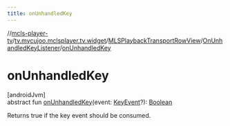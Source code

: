```yaml
---
title: onUnhandledKey
---
```

//[mcls-player-tv](../../../../index.html)/[tv.mycujoo.mclsplayer.tv.widget](../../index.html)/[MLSPlaybackTransportRowView](../index.html)/[OnUnhandledKeyListener](index.html)/[onUnhandledKey](on-unhandled-key.html)



# onUnhandledKey



[androidJvm]\
abstract fun [onUnhandledKey](on-unhandled-key.html)(event: [KeyEvent](https://developer.android.com/reference/kotlin/android/view/KeyEvent.html)?): [Boolean](https://kotlinlang.org/api/latest/jvm/stdlib/kotlin/-boolean/index.html)



Returns true if the key event should be consumed.




